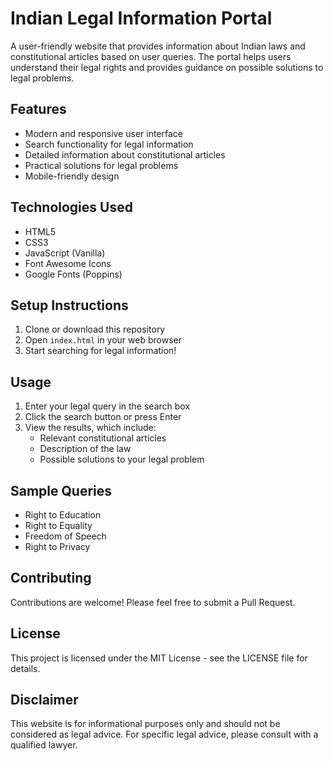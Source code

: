 # Indian Legal Information Portal

A user-friendly website that provides information about Indian laws and constitutional articles based on user queries. The portal helps users understand their legal rights and provides guidance on possible solutions to legal problems.

## Features

- Modern and responsive user interface
- Search functionality for legal information
- Detailed information about constitutional articles
- Practical solutions for legal problems
- Mobile-friendly design

## Technologies Used

- HTML5
- CSS3
- JavaScript (Vanilla)
- Font Awesome Icons
- Google Fonts (Poppins)

## Setup Instructions

1. Clone or download this repository
2. Open `index.html` in your web browser
3. Start searching for legal information!

## Usage

1. Enter your legal query in the search box
2. Click the search button or press Enter
3. View the results, which include:
   - Relevant constitutional articles
   - Description of the law
   - Possible solutions to your legal problem

## Sample Queries

- Right to Education
- Right to Equality
- Freedom of Speech
- Right to Privacy

## Contributing

Contributions are welcome! Please feel free to submit a Pull Request.

## License

This project is licensed under the MIT License - see the LICENSE file for details.

## Disclaimer

This website is for informational purposes only and should not be considered as legal advice. For specific legal advice, please consult with a qualified lawyer. 
